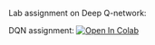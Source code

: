 Lab assignment on Deep Q-network:

DQN assignment: [![Open In Colab](https://colab.research.google.com/assets/colab-badge.svg)](https://colab.research.google.com/github/girafe-ai/ml-mipt/blob/22s_harbour_dlia/homeworks/lab02_dqn/lab02_dqn.ipynb)
